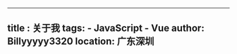 ---
  title : 关于我
  tags: 
    - JavaScript
    - Vue
  author: Billyyyyy3320
  location: 广东深圳  
  ---